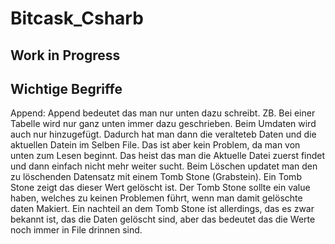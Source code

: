# Bitcask_Csharb
## Work in Progress

## Wichtige Begriffe
Append:
    Append bedeutet das man nur unten dazu schreibt. ZB. Bei einer Tabelle wird nur ganz unten immer dazu geschrieben.
    Beim Umdaten wird auch nur hinzugefügt. Dadurch hat man dann die veralteteb Daten und die aktuellen Datein im Selben File. Das ist aber kein Problem, da man von         unten zum Lesen beginnt. Das heist das man die Aktuelle Datei zuerst findet und dann einfach nicht mehr weiter sucht.
    Beim Löschen updatet man den zu löschenden Datensatz mit einem Tomb Stone (Grabstein). Ein Tomb Stone zeigt das dieser Wert gelöscht ist. Der Tomb Stone sollte ein       value haben, welches zu keinen Problemen führt, wenn man damit gelöschte daten Makiert. Ein nachteil an dem Tomb Stone ist allerdings, das es zwar bekannt ist, das       die Daten gelöscht sind, aber das bedeutet das die Werte noch immer in File drinnen sind.
